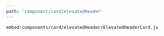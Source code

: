 ```yaml
---
path: 'component/card/elevatedHeader'
---
```


`embed:components/card/elevatedHeader/ElevatedHeaderCard.js`

